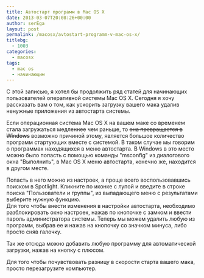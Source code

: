 ```yaml
---
title: Автостарт программ в Mac OS X
date: 2013-03-07T20:08:26+00:00
author: serEga
layout: post
permalink: /macosx/avtostart-programm-v-mac-os-x/
titlebg:
  - 1003
categories:
  - macosx
tags:
  - mac os
  - начинающим
---
```


С этой записью, я хотел бы продолжить ряд статей для начинающих пользователей оперативной системы Mac OS X. Сегодня я хочу рассказать вам о том, как ускорить загрузку вашего мака удалив ненужные приложения из автостарта системы.

<!--more-->

Если операционная система Mac OS X на вашем маке со временем стала загружаться медленнее чем раньше, то <del datetime="2013-03-07T14:47:57+00:00">она превращается в Windows</del> возможно причиной этому, является большое количество программ стартующих вместе с системой. В таком случае мы говорим о программах находящихся в меню автостарта. В Windows в это место можно было попасть с помощью команды "msconfig" из диалогового окна "Выполнить", в Mac OS X меню автостарта, конечно же, находится в другом месте.

Попасть в него можно из настроек, а проще всего воспользовавшись поиском в Spotlight. Кликните по иконке с лупой и введите в строке поиска "Пользователи и группы", из выпадающего меню с результатами выберите нужную функцию.<br /> Для того чтобы внести изменения в настройки автостарта, необходимо разблокировать окно настроек, нажав по кнопочке с замком и ввести пароль администратора системы. Теперь мы можем удалить любую из программ, выбрав ее и нажав на кнопочку со значком минуса, либо просто сняв галочку.<br />

Так же отсюда можно добавить любую программу для автоматической загрузки, нажав на кнопку с плюсом.

Для того чтобы почувствовать разницу в скорости старта вашего мака, просто перезагрузите компьютер.